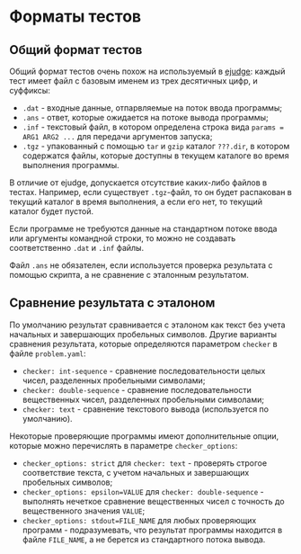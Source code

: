 # Форматы тестов

## Общий формат тестов

Общий формат тестов очень похож на используемый в [ejudge](https://ejugde.ru): каждый тест имеет файл с базовым
именем из трех десятичных цифр, и суффиксы:
 * `.dat` - входные данные, отпарвляемые на поток ввода программы;
 * `.ans` - ответ, которые ожидается на потоке вывода программы;
 * `.inf` - текстовый файл, в котором определена строка вида `params = ARG1 ARG2 ...` для передачи аргументов запуска;
 * `.tgz` - упакованный с помощью `tar` и `gzip` каталог `???.dir`, в котором содержатся файлы, которые доступны
в текущем каталоге во время выполнения программы.

В отличие от ejudge, допускается отсутствие каких-либо файлов в тестах. Например, если существует `.tgz`-файл, то он
будет распакован в текущий каталог в время выполнения, а если его нет, то текущий каталог будет пустой.

Если программе не требуются данные на стандартном потоке ввода или аргументы командной строки, то можно не 
создавать соответственно `.dat` и `.inf` файлы. 

Файл `.ans` не обязателен, если используется проверка результата с помощью скрипта, а не сравнение с 
эталонным результатом.

## Сравнение результата с эталоном

По умолчанию результат сравнивается с эталоном как текст без учета начальных и завершающих пробельных символов.
Другие варианты сравнения результата, которые определяются параметром `checker` в файле `problem.yaml`:
 * `checker: int-sequence` - сравнение последовательности целых чисел, разделенных пробельными символами;
 * `checker: double-sequence` - сравнение последовательности вещественных чисел, разделенных пробельными символами;
 * `checker: text` - сравнение текстового вывода (используется по умолчанию).

Некоторые проверяющие программы имеют дополнительные опции, которые можно перечислять в параметре `checker_options`:
 * `checker_options: strict` для `checker: text` - проверять строгое соответствие текста, с учетом начальных и 
завершающих пробельных символов;
 * `checker_options: epsilon=VALUE` для `checker: double-sequence` - выполнять нечеткое сравнение вещественных чисел
с точность до вещественного значения `VALUE`;
 * `checker_options: stdout=FILE_NAME` для любых проверяющих программ - подразумевать, что результат программы 
находится в файле `FILE_NAME`, а не берется из стандартного потока вывода.
